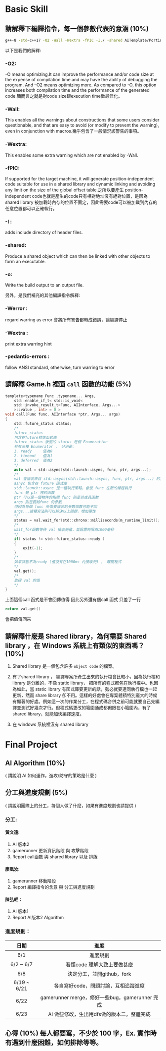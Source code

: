 # Basic Skill

## 請解釋下編譯指令，每一個參數代表的意涵 (10%)

```bash
g++-8 -std=c++17 -O2 -Wall -Wextra -fPIC -I./ -shared AITemplate/Porting.cpp -o ./build/a1.so
```

以下是我們的解釋:
### -O2:
-O means optimizing.It can improve the performance and/or code size at the expense of compilation time and may have the ability of debugging the program. And –O2 means optimizing more. As compared to -O, this option increases both compilation time and the performance of the generated code.簡而言之就是對code size跟execution time做最佳化。
### -Wall:
This enables all the warnings about constructions that some users consider questionable, and that are easy to avoid (or modify to prevent the warning), even in conjunction with macros.幾乎包含了一般情況該警告的事項。
### -Wextra:
This enables some extra warning which are not enabled by -Wall.
### -fPIC:
If supported for the target machine, it will generate position-independent code suitable for use in a shared library and dynamic linking and avoiding any limit on the size of the global offset table.之所以要產生 position-independent code也就是產生的code只有相對地址沒有絕對位置，是因為shared library  被加載時內存的位置不固定，因此需要code可以被加載到內存的任意位置都可以正確執行。
### -I : 
adds include directory of header files. 
### -shared: 
Produce a shared object which can then be linked with other objects to form an executable.
### -o:
Write the build output to an output file.


另外，是我們補充的其他編譯指令解釋:
### -Werror          :
 regard warring as error 會將所有警告都轉成錯誤，讓編譯停止
### -Wextra          : 
print extra warring hint
### -pedantic-errors : 
follow ANSI standard, otherwise, turn warring to error

## 請解釋 Game.h 裡面 ```call``` 函數的功能 (5%)
```c
template<typename Func ,typename... Args, 
    std::enable_if_t< std::is_void<
    std::invoke_result_t<Func, AIInterface, Args...>
    >::value , int> = 0 >
void call(Func func, AIInterface *ptr, Args... args)
{
    std::future_status status;
    /*
    future_status
    包含在future標準函式庫
    future_status 後面的 status 是個 Enumeration
    共有三種 Enumerator ， 分別是:
    1. ready     值為0
    2. timeout   值為1
    3. deferred  值為2
    */
    auto val = std::async(std::launch::async, func, ptr, args...);
    /*
    val 會接收來自 std::async(std::launch::async, func, ptr, args...) 的資料
    asnyc 包含在 future 函式庫
    std::launch::async 是一種執行策略，會使 func 在新的線程執行
    func 是 ptr 裡的函數
    ptr 可以是一個物件的指標 func 則是其成員函數
    args 則是要給func 的參數
    但因為每個 func 所需要接收的參數個數可能不同
    args...這種寫法則可以解決以上問題，增加彈性
    */
    status = val.wait_for(std::chrono::milliseconds(m_runtime_limit));
    /*
    wait_for函數等待 val 接收到值，並設置時限為1000毫秒
    */
    if( status != std::future_status::ready )
    {
        exit(-1);
    }
    /*
    如果狀態不為ready (值沒有在1000ms 內接收到) ， 離開程式
    */
    val.get();
    /*
    取得 val 的值
    */
}
```
上面這個call 函式是不會回傳值得
因此另外還有個call 函式
只差了一行
```c
return val.get()  
```
會把值傳回來
## 請解釋什麼是 Shared library，為何需要 Shared library ，在 Windows 系統上有類似的東西嗎？(10%)

1. Shared library 是一個包含許多 ```object code``` 的檔案。

2. 有了shared library ， 編譯專案所產生出來的執行檔會比較小，因為執行檔和 library 是分離的，不像 static library， 把所有的程式都包在執行檔中。也因為如此，當 static library 有函式庫要更新的話，勢必就要連同執行檔也一起更新，然而 share library 卻不用。這樣的好處會在專案體積特別龐大的時候有顯著的好處。例如這一次的作業分工，在程式碼合併之前可能就要自己先編譯並測試好幾次才行。但程式碼更改的範圍通成都侷限在小範圍內，有了shared library，就能加快編譯速度。

3. 在 windows 系統裡沒有 shared library 


# Final Project

## AI Algorithm (10%)

( 請說明 AI 如何運作，進攻/防守的策略是什麼 )

## 分工與進度規劃 (5%)

( 請說明團隊上的分工，每個人做了什麼，如果有進度規劃也請提供 )

### 分工:
#### 黃文遠:
1. AI 版本2 
2. gamerunner 更新資訊階段 與 攻擊階段
3. Report call函數 與 shared library 以及 排版
#### 廖凰汝: 
1. gamerunner 移動階段
2. Report 編譯指令的含意 與 分工與進度規劃
#### 陳弘輊：　
1. AI 版本1
2. Report AI版本2 Algorithm
### 進度規劃：

|日期|進度|
|:-------:|:---------:|
|6/1|進度規劃|
|6/2 ~ 6/7 |看懂code 理解大致上要做甚麼|
|6/8|決定分工，並開github，fork|
|6/19 ~ 6/21|各自寫好code，問題討論，互相追蹤進度|
|6/22|gamerunner merge，修好一些bug，gamerunner 完成|
|6/23|AI 做些修改，生出用dfs做的版本二，整體完成|



## 心得 (10%) 每人都要寫，不少於 100 字，Ex. 實作時有遇到什麼困難，如何排除等等。


